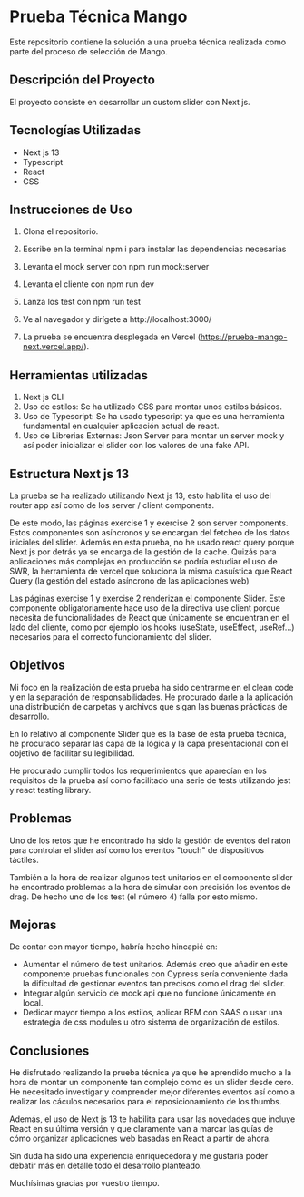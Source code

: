 # Prueba Técnica Mango

Este repositorio contiene la solución a una prueba técnica realizada como parte del proceso de selección de Mango.

## Descripción del Proyecto

El proyecto consiste en desarrollar un custom slider con Next js. 

## Tecnologías Utilizadas

- Next js 13
- Typescript
- React
- CSS

## Instrucciones de Uso

1. Clona el repositorio.
2. Escribe en la terminal npm i para instalar las dependencias necesarias
3. Levanta el mock server con npm run mock:server
4. Levanta el cliente con npm run dev
5. Lanza los test con npm run test
6. Ve al navegador y dirígete a http://localhost:3000/

7. La prueba se encuentra desplegada en Vercel (https://prueba-mango-next.vercel.app/).


## Herramientas utilizadas

1. Next js CLI
2. Uso de estilos: Se ha utilizado CSS para montar unos estilos básicos. 
3. Uso de Typescript: Se ha usado typescript ya que es una herramienta fundamental en cualquier aplicación actual de react.
4. Uso de Librerias Externas: Json Server para montar un server mock y así poder inicializar el slider con los valores de una fake API.

## Estructura Next js 13

La prueba se ha realizado utilizando Next js 13, esto habilita el uso del router app así como de los server / client components.

De este modo, las páginas exercise 1 y exercise 2 son server components. Estos componentes son asíncronos y se encargan del fetcheo de los datos iniciales del slider. Además en esta prueba, no he usado react query porque Next js por detrás ya se encarga de la gestión de la cache. Quizás para aplicaciones más complejas en producción se podría estudiar el uso de SWR, la herramienta de vercel que soluciona la misma casuística que React Query (la gestión del estado asíncrono de las aplicaciones web)

Las páginas exercise 1 y exercise 2 renderizan el componente Slider. Este componente obligatoriamente hace uso de la directiva use client porque necesita de funcionalidades de React que únicamente se encuentran en el lado del cliente, como por ejemplo los hooks (useState, useEffect, useRef...) necesarios para el correcto funcionamiento del slider.

## Objetivos

Mi foco en la realización de esta prueba ha sido centrarme en el clean code y en la separación de responsabilidades. 
He procurado darle a la aplicación una distribución de carpetas y archivos que sigan las buenas prácticas de desarrollo.

En lo relativo al componente Slider que es la base de esta prueba técnica, he procurado separar las capa de la lógica y la capa presentacional con el objetivo de facilitar su legibilidad. 

He procurado cumplir todos los requerimientos que aparecían en los requisitos de la prueba así como facilitado una serie de tests utilizando jest y react testing library.

## Problemas

Uno de los retos que he encontrado ha sido la gestión de eventos del raton para controlar el slider así como los eventos "touch" de dispositivos táctiles.

También a la hora de realizar algunos test unitarios en el componente slider he encontrado problemas a la hora de simular con precisión los eventos de drag. De hecho uno de los test (el número 4) falla por esto mismo.

## Mejoras

De contar con mayor tiempo, habría hecho hincapié en:

- Aumentar el número de test unitarios. Además creo que añadir en este componente pruebas funcionales con Cypress sería conveniente dada la dificultad de gestionar eventos tan precisos como el drag del slider.
- Integrar algún servicio de mock api que no funcione únicamente en local.
- Dedicar mayor tiempo a los estilos, aplicar BEM con SAAS o usar una estrategia de css modules u otro sistema de organización de estilos. 

## Conclusiones

He disfrutado realizando la prueba técnica ya que he aprendido mucho a la hora de montar un componente tan complejo como es un slider desde cero. He necesitado investigar y comprender mejor diferentes eventos así como a realizar los cáculos necesarios para el reposicionamiento de los thumbs. 

Además, el uso de Next js 13 te habilita para usar las novedades que incluye React en su última versión y que claramente van a marcar las guías de cómo organizar aplicaciones web basadas en React a partir de ahora.

Sin duda ha sido una experiencia enriquecedora y me gustaría poder debatir más en detalle todo el desarrollo planteado.

Muchísimas gracias por vuestro tiempo.
